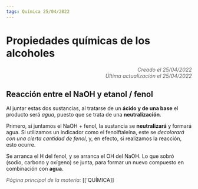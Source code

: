 ```yaml
---
tags: Química 25/04/2022
---
```


# Propiedades químicas de los alcoholes
<div style="text-align: right; opacity: 0.7; font-style: italic;">Creado el 25/04/2022</div>
<div style="text-align: right; opacity: 0.7; font-style: italic;">Última actualización el 25/04/2022</div>

## Reacción entre el NaOH y etanol / fenol

Al juntar estas dos sustancias, al tratarse de un **ácido y de una base** el producto será *agua*, puesto que se trata de una **neutralización**.

Primero, si juntamos el NaOH + fenol, la sustancia se **neutralizará** y formará agua. Si utilizamos un indicador como el fenolftaleína, este se *decolorará con una cierta cantidad de fenol*, y, en efecto, si realizamos la reacción, esto ocurre.

Se arranca el H del fenol, y se arranca el OH del NaOH. Lo que sobró (sodio, carbono y oxígeno) se junta, para formar un nuevo compuesto en combinación con **agua**.

<span style="opacity: 0.7; font-style: italic;">Página principal de la materia:</span> [['QUÍMICA]]